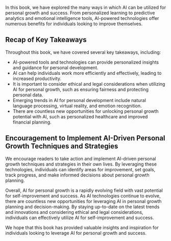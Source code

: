 
In this book, we have explored the many ways in which AI can be utilized for personal growth and success. From personalized learning to predictive analytics and emotional intelligence tools, AI-powered technologies offer numerous benefits for individuals looking to improve themselves.

Recap of Key Takeaways
----------------------

Throughout this book, we have covered several key takeaways, including:

* AI-powered tools and technologies can provide personalized insights and guidance for personal development.
* AI can help individuals work more efficiently and effectively, leading to increased productivity.
* It is important to consider ethical and legal considerations when utilizing AI for personal growth, such as ensuring fairness and protecting personal data.
* Emerging trends in AI for personal development include natural language processing, virtual reality, and emotion recognition.
* There are countless new opportunities for unlocking personal growth potential with AI, such as personalized healthcare and improved financial planning.

Encouragement to Implement AI-Driven Personal Growth Techniques and Strategies
------------------------------------------------------------------------------

We encourage readers to take action and implement AI-driven personal growth techniques and strategies in their own lives. By leveraging these technologies, individuals can identify areas for improvement, set goals, track progress, and make informed decisions about personal growth planning.

Overall, AI for personal growth is a rapidly evolving field with vast potential for self-improvement and success. As AI technologies continue to evolve, there are countless new opportunities for leveraging AI in personal growth planning and decision-making. By staying up-to-date on the latest trends and innovations and considering ethical and legal considerations, individuals can effectively utilize AI for self-improvement and success.

We hope that this book has provided valuable insights and inspiration for individuals looking to leverage AI for personal growth and success.